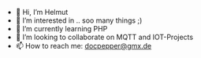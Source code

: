 - 👋 Hi, I’m Helmut
- 👀 I’m interested in .. soo many things ;)
- 🌱 I’m currently learning PHP
- 💞️ I’m looking to collaborate on MQTT and IOT-Projects
- 📫 How to reach me: docpepper@gmx.de

<!---
hne-neumark/hne-neumark is a ✨ special ✨ repository because its `README.md` (this file) appears on your GitHub profile.
You can click the Preview link to take a look at your changes.
--->
